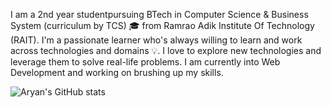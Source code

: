 I am a 2nd year studentpursuing BTech in Computer Science & Business System (curriculum by TCS) 🎓 from Ramrao Adik Institute Of Technology (RAIT). I'm a passionate learner who's always willing to learn and work across technologies and domains 💡. I love to explore new technologies and leverage them to solve real-life problems. I am currently into Web Development and working on brushing up my skills.

![Aryan's GitHub stats](https://github-readme-stats.vercel.app/api?username=AryanKunwar02&theme=dark&show_icons=true)





